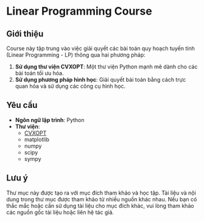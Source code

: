 # Linear Programming Course

## Giới thiệu
Course này tập trung vào việc giải quyết các bài toán quy hoạch tuyến tính (Linear Programming - LP) thông qua hai phương pháp:

1. **Sử dụng thư viện CVXOPT**: Một thư viện Python mạnh mẽ dành cho các bài toán tối ưu hóa.
2. **Sử dụng phương pháp hình học**: Giải quyết bài toán bằng cách trực quan hóa và sử dụng các công cụ hình học.

## Yêu cầu
- **Ngôn ngữ lập trình**: Python
- **Thư viện**:
  - [CVXOPT](https://cvxopt.org/)
  - matplotlib
  - numpy
  - scipy
  - sympy
 
## Lưu ý
Thư mục này được tạo ra với mục đích tham khảo và học tập. Tài liệu và nội dung trong thư mục được tham khảo từ nhiều nguồn khác nhau. 
Nếu bạn có thắc mắc hoặc cần sử dụng tài liệu cho mục đích khác, vui lòng tham khảo các nguồn gốc tài liệu hoặc liên hệ tác giả.

